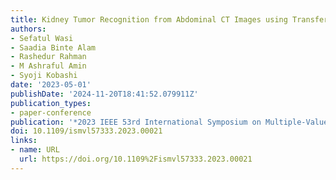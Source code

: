 ```yaml
---
title: Kidney Tumor Recognition from Abdominal CT Images using Transfer Learning
authors:
- Sefatul Wasi
- Saadia Binte Alam
- Rashedur Rahman
- M Ashraful Amin
- Syoji Kobashi
date: '2023-05-01'
publishDate: '2024-11-20T18:41:52.079911Z'
publication_types:
- paper-conference
publication: '*2023 IEEE 53rd International Symposium on Multiple-Valued Logic (ISMVL)*'
doi: 10.1109/ismvl57333.2023.00021
links:
- name: URL
  url: https://doi.org/10.1109%2Fismvl57333.2023.00021
---
```

